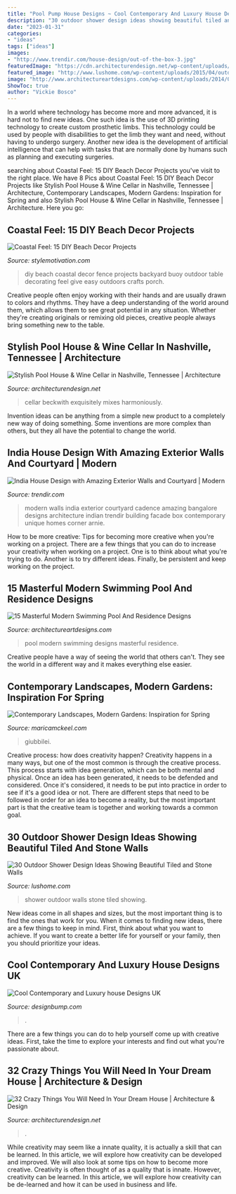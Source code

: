 ```yaml
---
title: "Pool Pump House Designs ~ Cool Contemporary And Luxury House Designs Uk"
description: "30 outdoor shower design ideas showing beautiful tiled and stone walls"
date: "2023-01-31"
categories:
- "ideas"
tags: ["ideas"]
images:
- "http://www.trendir.com/house-design/out-of-the-box-3.jpg"
featuredImage: "https://cdn.architecturendesign.net/wp-content/uploads/2014/08/Pool-House-and-Wine-Cellar-02.jpg"
featured_image: "http://www.lushome.com/wp-content/uploads/2015/04/outdoor-shower-design-ideas-15.jpg"
image: "http://www.architectureartdesigns.com/wp-content/uploads/2014/08/15-Masterful-Modern-Swimming-Pool-And-Residence-Designs-13-630x420.jpg"
ShowToc: true
author: "Vickie Bosco"
---
```



In a world where technology has become more and more advanced, it is hard not to find new ideas. One such idea is the use of 3D printing technology to create custom prosthetic limbs. This technology could be used by people with disabilities to get the limb they want and need, without having to undergo surgery. Another new idea is the development of artificial intelligence that can help with tasks that are normally done by humans such as planning and executing surgeries.

	

		
searching about Coastal Feel: 15 DIY Beach Decor Projects you've visit to the right place. We have 8 Pics about Coastal Feel: 15 DIY Beach Decor Projects like Stylish Pool House &amp; Wine Cellar in Nashville, Tennessee | Architecture, Contemporary Landscapes, Modern Gardens: Inspiration for Spring and also Stylish Pool House &amp; Wine Cellar in Nashville, Tennessee | Architecture. Here you go:
		
    
## Coastal Feel: 15 DIY Beach Decor Projects

<img loading=lazy src="https://stylemotivation.com/wp-content/uploads/2020/02/5-fence.jpg" onerror="this.onerror=null;this.src='https://tse4.mm.bing.net/th?id=OIP.obrFShNaHnM8cJbHrqEe1QHaOF&amp;pid=15.1';" alt="Coastal Feel: 15 DIY Beach Decor Projects">

_Source: stylemotivation.com_

>diy beach coastal decor fence projects backyard buoy outdoor table decorating feel give easy outdoors crafts porch. 

	

Creative people often enjoy working with their hands and are usually drawn to colors and rhythms. They have a deep understanding of the world around them, which allows them to see great potential in any situation. Whether they're creating originals or remixing old pieces, creative people always bring something new to the table.

    
## Stylish Pool House &amp; Wine Cellar In Nashville, Tennessee | Architecture

<img loading=lazy src="https://cdn.architecturendesign.net/wp-content/uploads/2014/08/Pool-House-and-Wine-Cellar-02.jpg" onerror="this.onerror=null;this.src='https://tse1.mm.bing.net/th?id=OIP.0E1Ba35KXAbNpot_UoAxmwHaJ_&amp;pid=15.1';" alt="Stylish Pool House &amp; Wine Cellar in Nashville, Tennessee | Architecture">

_Source: architecturendesign.net_

>cellar beckwith exquisitely mixes harmoniously. 

	

Invention ideas can be anything from a simple new product to a completely new way of doing something. Some inventions are more complex than others, but they all have the potential to change the world.

    
## India House Design With Amazing Exterior Walls And Courtyard | Modern

<img loading=lazy src="http://www.trendir.com/house-design/out-of-the-box-3.jpg" onerror="this.onerror=null;this.src='https://tse2.mm.bing.net/th?id=OIP.IVvpTSKlXw06PpEWKef7ZAHaLE&amp;pid=15.1';" alt="India House Design with Amazing Exterior Walls and Courtyard | Modern">

_Source: trendir.com_

>modern walls india exterior courtyard cadence amazing bangalore designs architecture indian trendir building facade box contemporary unique homes corner arnie. 

	

How to be more creative: Tips for becoming more creative when you're working on a project.
There are a few things that you can do to increase your creativity when working on a project. One is to think about what you're trying to do. Another is to try different ideas. Finally, be persistent and keep working on the project.

    
## 15 Masterful Modern Swimming Pool And Residence Designs

<img loading=lazy src="http://www.architectureartdesigns.com/wp-content/uploads/2014/08/15-Masterful-Modern-Swimming-Pool-And-Residence-Designs-13-630x420.jpg" onerror="this.onerror=null;this.src='https://tse4.mm.bing.net/th?id=OIP.-xa2F-62Nh4yhoNQCQYlUAHaE8&amp;pid=15.1';" alt="15 Masterful Modern Swimming Pool And Residence Designs">

_Source: architectureartdesigns.com_

>pool modern swimming designs masterful residence. 

	

Creative people have a way of seeing the world that others can't. They see the world in a different way and it makes everything else easier.

    
## Contemporary Landscapes, Modern Gardens: Inspiration For Spring

<img loading=lazy src="https://maricamckeel.com/wp-content/uploads/2015/03/luciano-giubbilei3-652x1024.jpg" onerror="this.onerror=null;this.src='https://tse1.mm.bing.net/th?id=OIP.NHTgi1CtU5kTNsBTv4GY5gHaLo&amp;pid=15.1';" alt="Contemporary Landscapes, Modern Gardens: Inspiration for Spring">

_Source: maricamckeel.com_

>giubbilei. 

	

Creative process: how does creativity happen?
Creativity happens in a many ways, but one of the most common is through the creative process. This process starts with idea generation, which can be both mental and physical. Once an idea has been generated, it needs to be defended and considered. Once it's considered, it needs to be put into practice in order to see if it's a good idea or not. There are different steps that need to be followed in order for an idea to become a reality, but the most important part is that the creative team is together and working towards a common goal.

    
## 30 Outdoor Shower Design Ideas Showing Beautiful Tiled And Stone Walls

<img loading=lazy src="http://www.lushome.com/wp-content/uploads/2015/04/outdoor-shower-design-ideas-15.jpg" onerror="this.onerror=null;this.src='https://tse4.mm.bing.net/th?id=OIP.fDmO3EPIG60Hs3AEgjCVaAAAAA&amp;pid=15.1';" alt="30 Outdoor Shower Design Ideas Showing Beautiful Tiled and Stone Walls">

_Source: lushome.com_

>shower outdoor walls stone tiled showing. 

	

New ideas come in all shapes and sizes, but the most important thing is to find the ones that work for you. When it comes to finding new ideas, there are a few things to keep in mind. First, think about what you want to achieve. If you want to create a better life for yourself or your family, then you should prioritize your ideas.

    
## Cool Contemporary And Luxury House Designs UK

<img loading=lazy src="https://cdn.designbump.com/wp-content/uploads/2015/11/open-plan-house-with-an-indoor-swimming-pool.jpg" onerror="this.onerror=null;this.src='https://tse1.mm.bing.net/th?id=OIP.qkwOsSYJOmyZf8c0OavkAQHaLG&amp;pid=15.1';" alt="Cool Contemporary and Luxury house Designs UK">

_Source: designbump.com_

>. 

	

There are a few things you can do to help yourself come up with creative ideas. First, take the time to explore your interests and find out what you're passionate about.

    
## 32 Crazy Things You Will Need In Your Dream House | Architecture &amp; Design

<img loading=lazy src="https://cdn.architecturendesign.net/wp-content/uploads/2014/09/things-in-your-dream-house-23.jpg" onerror="this.onerror=null;this.src='https://tse2.mm.bing.net/th?id=OIP.qWMCyqGC1OpH777g5cAKLQHaJQ&amp;pid=15.1';" alt="32 Crazy Things You Will Need In Your Dream House | Architecture &amp; Design">

_Source: architecturendesign.net_

>. 

	

While creativity may seem like a innate quality, it is actually a skill that can be learned. In this article, we will explore how creativity can be developed and improved. We will also look at some tips on how to become more creative.
Creativity is often thought of as a quality that is innate. However, creativity can be learned. In this article, we will explore how creativity can be de-learned and how it can be used in business and life.

